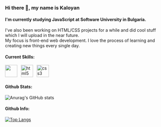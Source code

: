### Hi there 👋, my name is Kaloyan
#### I'm currently studying JavaScript at Software University in Bulgaria.  
I've also been working on HTML/CSS projects for a while and did cool stuff which I will upload in the near future.  
My focus is front-end web development. I love the process of learning and creating new things every single day.

#### Current Skills:

[<img src='https://upload.wikimedia.org/wikipedia/commons/thumb/9/99/Unofficial_JavaScript_logo_2.svg/1024px-Unofficial_JavaScript_logo_2.svg.png' height='40'>](https://developer.mozilla.org/en-US/docs/Web/JavaScript) &nbsp;&nbsp;[<img src='https://seeklogo.com/images/H/html5-without-wordmark-color-logo-14D252D878-seeklogo.com.png' alt='html5' height='40'>](https://developer.mozilla.org/en-US/docs/Glossary/HTML5) &nbsp; [<img src='https://www.seekpng.com/png/full/141-1415372_css3-icon-png.png' alt='css3' height='40'>](https://developer.mozilla.org/en-US/docs/Web/CSS)  



#### Github Stats:

![Anurag's GitHub stats](https://github-readme-stats.vercel.app/api?username=flnx&theme=radical&show_icons=true)  

#### Github Info:
[![Top Langs](https://github-readme-stats.vercel.app/api/top-langs/?username=flnx)](https://github.com/anuraghazra/github-readme-stats)

